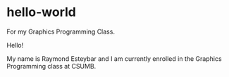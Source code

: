 # hello-world
For my Graphics Programming Class.

Hello!

My name is Raymond Esteybar and I am currently enrolled in the Graphics Programming class at CSUMB.
